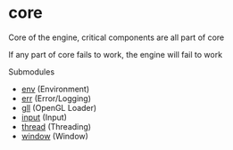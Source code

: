 # core

Core of the engine, critical components are all part of core

If any part of core fails to work, the engine will fail to work

Submodules
- [env]() (Environment)
- [err](err.md) (Error/Logging)
- [gll]() (OpenGL Loader)
- [input]() (Input)
- [thread]() (Threading)
- [window]() (Window)